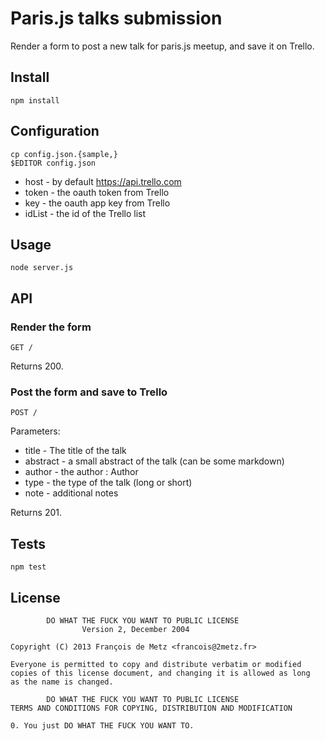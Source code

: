 # Paris.js talks submission

Render a form to post a new talk for paris.js meetup, and save it on Trello.

## Install

    npm install

## Configuration

    cp config.json.{sample,}
    $EDITOR config.json

* host - by default https://api.trello.com
* token - the oauth token from Trello
* key - the oauth app key from Trello
* idList - the id of the Trello list

## Usage

    node server.js

## API

### Render the form

    GET /

Returns 200.

### Post the form and save to Trello

    POST /

Parameters:

* title - The title of the talk
* abstract - a small abstract of the talk (can be some markdown)
* author - the author : Author <email>
* type - the type of the talk (long or short)
* note - additional notes

Returns 201.

## Tests

    npm test

## License

            DO WHAT THE FUCK YOU WANT TO PUBLIC LICENSE
                    Version 2, December 2004

    Copyright (C) 2013 François de Metz <francois@2metz.fr>

    Everyone is permitted to copy and distribute verbatim or modified
    copies of this license document, and changing it is allowed as long
    as the name is changed.

            DO WHAT THE FUCK YOU WANT TO PUBLIC LICENSE
    TERMS AND CONDITIONS FOR COPYING, DISTRIBUTION AND MODIFICATION

    0. You just DO WHAT THE FUCK YOU WANT TO.
